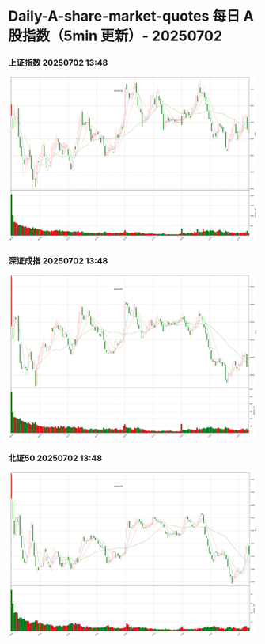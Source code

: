 
# Daily-A-share-market-quotes 每日 A 股指数（5min 更新）- 20250702

### 上证指数 20250702 13:48
![](./fig/2025/7/20250702-sh000001.png)

### 深证成指 20250702 13:48
![](./fig/2025/7/20250702-sz399001.png)

### 北证50 20250702 13:48
![](./fig/2025/7/20250702-bj899050.png)
